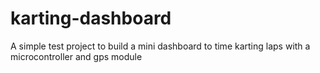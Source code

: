 # karting-dashboard
A simple test project to build a mini dashboard to time karting laps with a microcontroller and gps module
